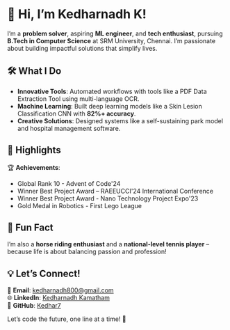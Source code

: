 # 👋 Hi, I’m Kedharnadh K!

I’m a **problem solver**, aspiring **ML engineer**, and **tech enthusiast**, pursuing **B.Tech in Computer Science** at SRM University, Chennai. I’m passionate about building impactful solutions that simplify lives.

## 🛠️ What I Do

- **Innovative Tools**: Automated workflows with tools like a PDF Data Extraction Tool using multi-language OCR.
- **Machine Learning**: Built deep learning models like a Skin Lesion Classification CNN with **82%+ accuracy**.   
- **Creative Solutions**: Designed systems like a self-sustaining park model and hospital management software.

## 🌟 Highlights

🏆 **Achievements**:  
- Global Rank 10 - Advent of Code'24
- Winner Best Project Award – RAEEUCCI'24 International Conference
- Winner Best Project Award - Nano Technology Project Expo'23
- Gold Medal in Robotics - First Lego League 
## 🌈 Fun Fact
I’m also a **horse riding enthusiast** and a **national-level tennis player** – because life is about balancing passion and profession!

## 💡 Let’s Connect!

📧 **Email**: [kedharnadh800@gmail.com](mailto:kedharnadh.k@outlook.com)  
🌐 **LinkedIn**: [Kedharnadh Kamatham](https://www.linkedin.com/in/kedharnadhkamatham/)  
🌟 **GitHub**: [Kedhar7](https://github.com/Kedhar7)  


Let’s code the future, one line at a time! 🚀
